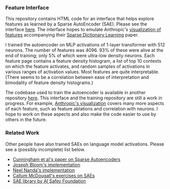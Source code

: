 ### Feature Interface

This repository contains HTML code for an interface that helps explore features as learned by a Sparse AutoEncoder (SAE). Please see the interface [here](https://shehper.github.io/feature-interface/). The interface hopes to emulate Anthropic's [visualization of features](https://transformer-circuits.pub/2023/monosemantic-features/vis/a1.html) accompanying their [Sparse Dictionary Learning](https://transformer-circuits.pub/2023/monosemantic-features/index.html) paper.

I trained the autoencoder on MLP activations of 1-layer transformer with 512 neurons. The number of features was 4096. 93% of these were alive at the end of training; only 5% of which were ultra-low density neurons. Each feature page contains a feature density histogram, a list of top 10 contexts on which the feature activates, and random samples of activations in various ranges of activation values. Most features are quite interpretable. (There seems to be a correlation between ease of interpretation and bimodality of feature density histograms.) 

<!-- Here is a short list of some interesting features.

- [A feature that activations on Cyrilic vowels](https://shehper.github.io/feature-interface/?page=3987)
- [A feature that activates on token " to"](https://shehper.github.io/feature-interface/?page=1859)
 -->

The codebase used to train the autoencoder is available in another repository [here](https://github.com/shehper/monosemantic). This interface and the training repository are still a work in progress. For example, [Anthropic's visualization](https://transformer-circuits.pub/2023/monosemantic-features/vis/a1.html) covers many more aspects of each feature, such as feature ablations and correlation with neurons. I hope to work on these aspects and also make the code easier to use by others in the future.


### Related Work
Other people have also trained SAEs on language model activations. Please see a (possibly incomplete) list below.

- [Cunningham et al's paper on Sparse Autoencoders](https://arxiv.org/abs/2309.08600)
- [Joseph Bloom's implementation](https://github.com/jbloomAus/mats_sae_training)
- [Neel Nanda's implementation](https://github.com/neelnanda-io/1L-Sparse-Autoencoder)
- [Callum McDougall's exercises on SAEs](https://github.com/callummcdougall/sae-exercises-mats/tree/main)
- [SAE library by AI Safey Foundation](https://github.com/ai-safety-foundation/sparse_autoencoder)